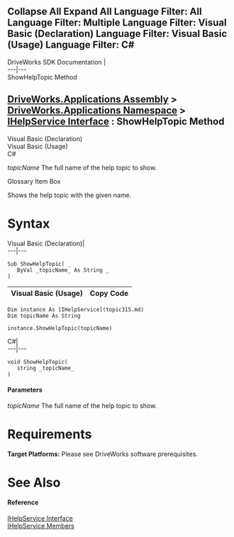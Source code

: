        

 Collapse All Expand All  Language Filter: All  Language Filter: Multiple  Language Filter: Visual Basic (Declaration) Language Filter: Visual Basic (Usage) Language Filter: C#  
---  
DriveWorks SDK Documentation  |   
---|---  
ShowHelpTopic Method   
  
[DriveWorks.Applications Assembly](topic13.md) > [DriveWorks.Applications Namespace](topic16.md) > [IHelpService Interface](topic315.md) : ShowHelpTopic Method  
---  
  
Visual Basic (Declaration)    
Visual Basic (Usage)    
C# 

_topicName_
    The full name of the help topic to show.

Glossary Item Box

Shows the help topic with the given name. 

# Syntax

Visual Basic (Declaration)|   
---|---  
      
    
    Sub ShowHelpTopic( _
       ByVal _topicName_ As String _
    )   
  
Visual Basic (Usage)| Copy Code  
---|---  
      
    
    Dim instance As [IHelpService](topic315.md)
    Dim topicName As String
     
    instance.ShowHelpTopic(topicName)  
  
C#|   
---|---  
      
    
    void ShowHelpTopic( 
       string _topicName_
    )  
  
#### Parameters

 _topicName_
    The full name of the help topic to show.

# Requirements

**Target Platforms:** Please see DriveWorks software prerequisites.

# See Also

#### Reference

[IHelpService Interface](topic315.md)   
[IHelpService Members](topic316.md)


